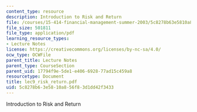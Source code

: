 ```yaml
---
content_type: resource
description: Introduction to Risk and Return
file: /courses/15-414-financial-management-summer-2003/5c8278b63e5810a856f83d1dd42f3433_lec9_risk_return.pdf
file_size: 501811
file_type: application/pdf
learning_resource_types:
- Lecture Notes
license: https://creativecommons.org/licenses/by-nc-sa/4.0/
ocw_type: OCWFile
parent_title: Lecture Notes
parent_type: CourseSection
parent_uid: 17794f9e-5de1-e406-6928-77ad15c459a8
resourcetype: Document
title: lec9_risk_return.pdf
uid: 5c8278b6-3e58-10a8-56f8-3d1dd42f3433
---
```

Introduction to Risk and Return